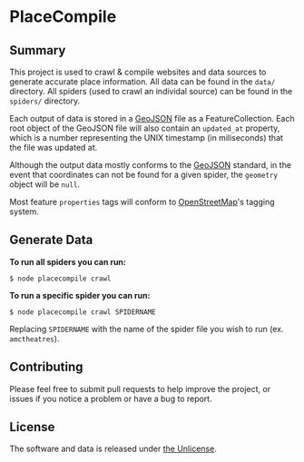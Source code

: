 # PlaceCompile

## Summary

This project is used to crawl & compile websites and data sources to generate accurate place information. All data can be found in the `data/` directory. All spiders (used to crawl an individal source) can be found in the `spiders/` directory.

Each output of data is stored in a [GeoJSON](https://geojson.org) file as a FeatureCollection. Each root object of the GeoJSON file will also contain an `updated_at` property, which is a number representing the UNIX timestamp (in miliseconds) that the file was updated at.

Although the output data mostly conforms to the [GeoJSON](https://geojson.org) standard, in the event that coordinates can not be found for a given spider, the `geometry` object will be `null`.

Most feature `properties` tags will conform to [OpenStreetMap](https://www.openstreetmap.org)'s tagging system.

## Generate Data

**To run all spiders you can run:**

```
$ node placecompile crawl
```

**To run a specific spider you can run:**

```
$ node placecompile crawl SPIDERNAME
```

Replacing `SPIDERNAME` with the name of the spider file you wish to run (ex. `amctheatres`).

## Contributing

Please feel free to submit pull requests to help improve the project, or issues if you notice a problem or have a bug to report.

## License

The software and data is released under [the Unlicense](LICENSE).
